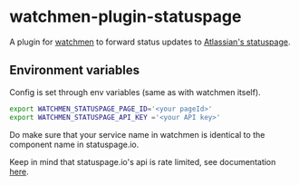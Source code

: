 watchmen-plugin-statuspage
===

A plugin for [watchmen](https://github.com/iloire/watchmen) to forward status updates to [Atlassian's statuspage](https://www.statuspage.io/).

Environment variables
---

Config is set through env variables (same as with watchmen itself).

```sh
export WATCHMEN_STATUSPAGE_PAGE_ID='<your pageId>'
export WATCHMEN_STATUSPAGE_API_KEY ='<your API key>'
```

Do make sure that your service name in watchmen is identical to the component name in statuspage.io.

Keep in mind that statuspage.io's api is rate limited, see documentation [here](https://doers.statuspage.io/api/v1/).